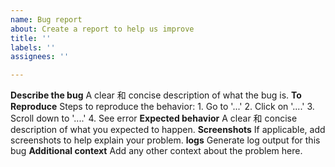 ```yaml
---
name: Bug report
about: Create a report to help us improve
title: ''
labels: ''
assignees: ''

---
```


**Describe the bug** A clear 和 concise description of what the bug is. **To Reproduce** Steps to reproduce the behavior: 1. Go to '...' 2. Click on '....' 3. Scroll down to '....' 4. See error **Expected behavior** A clear 和 concise description of what you expected to happen. **Screenshots** If applicable, add screenshots to help explain your problem. **logs** Generate log output for this bug **Additional context** Add any other context about the problem here.
